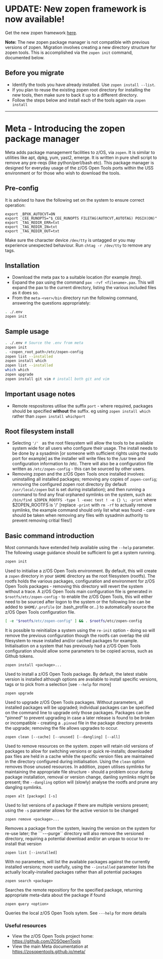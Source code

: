 # UPDATE: New zopen framework is now available!

Get the new zopen framework [here](https://github.com/ZOSOpenTools/meta/releases).

**Note:** The new zopen package manager is not compatible with previous versions of zopen. Migration involves creating a new directory structure for zopen tools. This is accomplished via the `zopen init` command, documented below.

## Before you migrate
* Identify the tools you have already installed. Use `zopen install --list`.
* If you plan to reuse the existing zopen root directory for installing the new tools, then make sure to back it up to a different directory.
* Follow the steps below and install each of the tools again via `zopen install`

---

# Meta - Introducing the zopen package manager
Meta adds package management facilities to z/OS, via `zopen`. It is similar to utilities like apt, dpkg, yum, yast2, emerge. It is written in pure shell script to remove any pre-reqs (like python/perl/bash etc).
This package manager is designed for everyday usage of the z/OS Open Tools ports within the USS environment or for those who wish to download the tools.

## Pre-config
It is advised to have the following set on the system to ensure correct operation:
```
export _BPXK_AUTOCVT=ON
export _CEE_RUNOPTS="$_CEE_RUNOPTS FILETAG(AUTOCVT,AUTOTAG) POSIX(ON)"
export _TAG_REDIR_ERR=txt
export _TAG_REDIR_IN=txt
export _TAG_REDIR_OUT=txt
```

Make sure the character device `/dev/tty` is untagged or you may experience unexpected behaviour. Run `chtag -r /dev/tty` to remove any tags.

## Installation
- Download the meta pax to a suitable location (for example /tmp).
- Expand the pax using the command ```pax -rvf <filename>.pax```.  This will expand the pax to the current directory, listing the various included files as it does so.
- From the ```meta-<ver>/bin``` directory run the following command, answering the questions appropriately:
```bash
. ./.env
zopen init
```

## Sample usage
```bash
. ./.env # Source the .env from meta
zopen init
. <zopen_root_path>/etc/zopen-config
zopen list --installed
zopen install which
zopen list --installed
which which
zopen upgrade
zopen install git vim # install both git and vim
```

## Important usage notes

- Remote respositores utilise the suffix `port` - where required, packages should be specified **without** the suffix. eg using `zopen install which` rather than `zopen install whichport`

## Root filesystem install
- Selecting `'/' ` as the root filesystem will allow the tools to be available system wide for all users who configure their usage. The install needs to be done by a sysadmin [or someone with sufficient rights using the sudo port for example] as the installer will write files to the /usr tree and configuration information to /etc. There will also be a configuration file written as ```/etc/zopen-config``` - this can be sourced by other users.
- Removing zopen and the z/OS Open Tools once installed involves: uninstalling all installed packages; removing any copies of `zopen-config`; removing the configured zopen root directory (by default ```/usr/local/zopen``` but is set during installation); and then running a command to find any final orphaned symlinks on the system, such as: `/bin/find $ZOPEN_ROOTFS -type l -exec test ! -e {} \; -print`  where $ZOPEN_ROOTFS is '/' [replace `-print` with `rm -rf` to actually remove symlinks, the example command should only list what was found - care should be taken when removing any files with sysadmin authority to prevent removing critial files!]

## Basic command introduction
Most commands have extended help available using the `--help` parameter.  The following usage guidance should be sufficient to get a system running.

```bash
zopen init
```

Used to initialise a z/OS Open Tools environment. By default, this will create a ```zopen``` directory in your ```$HOME``` directory as the root filesystem (rootfs).  The rootfs holds the various packages, configuration and environment for z/OS Open Tools packages - removing this directory will revert the system without a trace.  A z/OS Open Tools main configuration file is generated in ```$rootfs/etc/zopen-config``` - to enable the z/OS Open Tools, this will either need to be sourced after logon to the system or the following line can be added to ```$HOME/.profile``` (or .bash_profile or...) to automatically source the z/OS Open Tools configuration file.
```bash
[ -e "$rootfs/etc/zopen-config" ] && . $rootfs/etc/zopen-config
```
It is possible to reinitialize a system using the ```re-init``` option - doing so will remove the previous configuration though the rootfs can overlap the old filesystem to reuse installed and/or cached packages for example.  Initialisation on a system that has previously had a z/OS Open Tools configuration should allow some parameters to be copied across, such as Github tokens.

```
zopen install <package>...
```

Used to install a z/OS Open Tools package.  By default, the latest stable version is installed although options are available to install specific versions, tags or to pick from a selection [see ```--help``` for more]

```
zopen upgrade
```

Used to upgrade z/OS Open Tools packages.  Without parameters, all installed packages will be upgraded; individual packages can be specified on the command line to upgrade only those packages.  Packages can be "pinned" to prevent upgrading in case a later release is found to be broken or incompatible - creating a ```.pinned``` file in the package directory prevents the upgrade; removing the file allows upgrades to occur.

```
zopen clean [--cache] [--unused] [--dangling] [--all]
```

Used to remove resources on the system.  zopen will retain old versions of packages to allow for switching versions or quick re-installs; downloaded pax files are held in a cache while the specific version files are maintained in the directory configured during initialisation.  Using the ```clean``` option removes those unused resources.  In addition, zopen utilises symlinks for maintaining the appropriate file structure - should a problem occur during package installation, removal or version change, danling symlinks might be present; the ``--dangling`` option will (slowly) analyse the rootfs and prune any dangling symlinks.

```
zopen alt [package] [-s]
```

Used to list versions of a package if there are multiple versions present; using the ```-s``` parameter allows for the active version to be changed

```
zopen remove <package>...
```

Removes a package from the system, leaving the version on the system for re-use later; the ```---purge`` directory will also remove the versioned directory, requiring a potential download and/or an unpax to occur to re-install that version


```
zopen list [--installed]
```

With no parameters, will list the available packages against the currently installed versions; more usefully, using the ```--installed``` parameter lists the actually locally-installed packages rather than all potential packages

```
zopen search <package>
```

Searches the remote repositiory for the specified package, returning appropriate meta-data about the package if found

```
zopen query <option>
```

Queries the local z/OS Open Tools sytem. See ```---help``` for more details


### Useful resources
- View the z/OS Open Tools project home: https://github.com/ZOSOpenTools
- View the main Meta documentation at https://zosopentools.github.io/meta/
